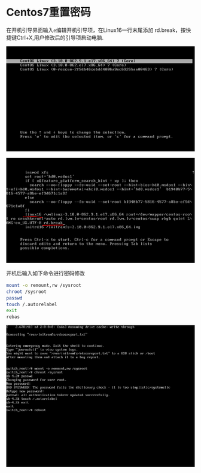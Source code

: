 # Centos7重置密码

在开机引导界面输入`e`编辑开机引导项，在Linux16一行末尾添加 rd.break，按快捷键Ctrl+X,用户修改后的引导项启动电脑.

![引导界面](CentOS7重置密码/image/1540262747784.png)

![修改引导](CentOS7重置密码/image/1540262941553.png)

开机后输入如下命令进行密码修改

```bash
mount -o remount,rw /sysroot
chroot /sysroot
passwd
touch /.autorelabel
exit
rebas
```

![修改后](CentOS7重置密码/image/1540263618643.png)
